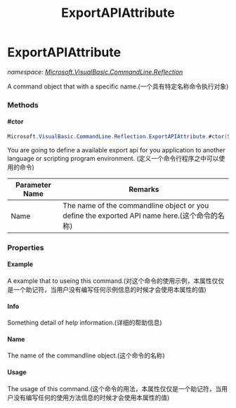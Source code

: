 ﻿---
title: ExportAPIAttribute
---

# ExportAPIAttribute
_namespace: [Microsoft.VisualBasic.CommandLine.Reflection](N-Microsoft.VisualBasic.CommandLine.Reflection.html)_

A command object that with a specific name.(一个具有特定名称命令执行对象)

### Methods

#### #ctor
```csharp
Microsoft.VisualBasic.CommandLine.Reflection.ExportAPIAttribute.#ctor(System.String)
```
You are going to define a available export api for you application to another language or scripting program environment.
 (定义一个命令行程序之中可以使用的命令)

|Parameter Name|Remarks|
|--------------|-------|
|Name|The name of the commandline object or you define the exported API name here.(这个命令的名称)|




### Properties

#### Example
A example that to useing this command.(对这个命令的使用示例，本属性仅仅是一个助记符，当用户没有编写任何示例信息的时候才会使用本属性的值)
#### Info
Something detail of help information.(详细的帮助信息)
#### Name
The name of the commandline object.(这个命令的名称)
#### Usage
The usage of this command.(这个命令的用法，本属性仅仅是一个助记符，当用户没有编写任何的使用方法信息的时候才会使用本属性的值)

